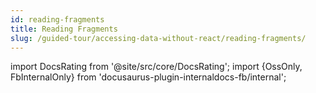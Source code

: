 ```yaml
---
id: reading-fragments
title: Reading Fragments
slug: /guided-tour/accessing-data-without-react/reading-fragments/
---
```


import DocsRating from '@site/src/core/DocsRating';
import {OssOnly, FbInternalOnly} from 'docusaurus-plugin-internaldocs-fb/internal';



<DocsRating />
